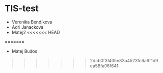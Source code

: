 # TIS-test

* Veronika Bendikova
* Adri Janackova
* Matej2
<<<<<<< HEAD


=======
* Matej Budos
>>>>>>> 2dcb0f3f405e83a4523fc6a6f1d9ea58fa06f641
